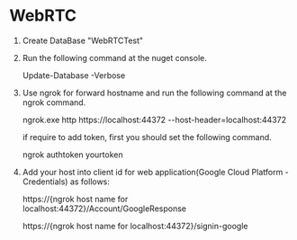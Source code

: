 # WebRTC

1. Create DataBase "WebRTCTest"

2. Run the following command at the nuget console.

   Update-Database -Verbose

3. Use ngrok for forward hostname and run the following command at the ngrok command.

   ngrok.exe http https://localhost:44372 --host-header=localhost:44372
   
   if require to add token, first you should set the following command.
   
   ngrok authtoken yourtoken

4. Add your host into client id for web application(Google Cloud Platform - Credentials) as follows:
    
   https://{ngrok host name for localhost:44372}/Account/GoogleResponse
   
   https://{ngrok host name for localhost:44372}/signin-google

   